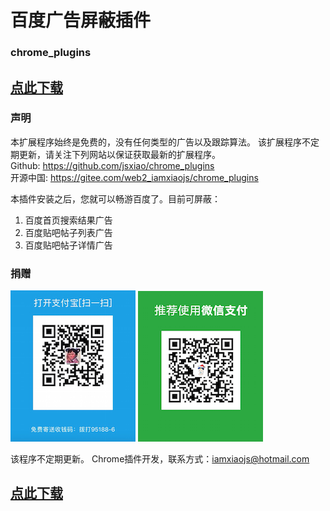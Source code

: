 # 百度广告屏蔽插件
### chrome_plugins
## [点此下载](https://github.com/jsxiao/chrome_plugins/blob/master/spoof_baidu.crx?raw=true)

### 声明
本扩展程序始终是免费的，没有任何类型的广告以及跟踪算法。 该扩展程序不定期更新，请关注下列网站以保证获取最新的扩展程序。
</br>
Github: https://github.com/jsxiao/chrome_plugins 
</br>
开源中国: https://gitee.com/web2_iamxiaojs/chrome_plugins 

本插件安装之后，您就可以畅游百度了。目前可屏蔽：
1. 百度首页搜索结果广告
2. 百度贴吧帖子列表广告
3. 百度贴吧帖子详情广告 

### 捐赠
![alipay](https://github.com/jsxiao/chrome_plugins/raw/master/images/alipay.png)
![wechat](https://github.com/jsxiao/chrome_plugins/raw/master/images/wechat.png)

该程序不定期更新。 
Chrome插件开发，联系方式：iamxiaojs@hotmail.com

## [点此下载](https://github.com/jsxiao/chrome_plugins/blob/master/spoof_baidu.crx?raw=true)
